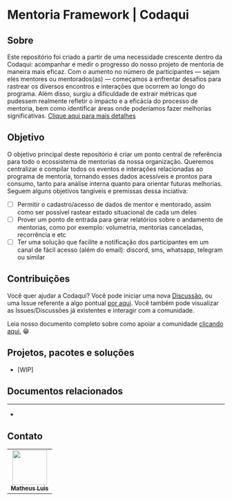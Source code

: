 # Mentoria Framework | Codaqui
## Sobre

Este repositório foi criado a partir de uma necessidade crescente dentro da Codaqui: acompanhar e medir o progresso do nosso projeto de mentoria de maneira mais eficaz.
Com o aumento no número de participantes — sejam eles mentores ou mentorados(as) — começamos a enfrentar desafios para rastrear os diversos encontros e interações que ocorrem ao longo do programa.
Além disso, surgiu a dificuldade de extrair métricas que pudessem realmente refletir o impacto e a eficácia do processo de mentoria, bem como identificar áreas onde poderíamos fazer melhorias significativas.
[Clique aqui para mais detalhes](https://www.codaqui.dev/quero/mentoria)

## Objetivo

O objetivo principal deste repositório é criar um ponto central de referência para todo o ecossistema de mentorias da nossa organização. Queremos centralizar e compilar todos os eventos e interações relacionadas ao programa de mentoria, tornando esses dados acessíveis e prontos para consumo, tanto para análise interna quanto para orientar futuras melhorias. Seguem alguns objetivos tangíveis e premissas dessa inciativa:
- [ ] Permitir o cadastro/acesso de dados de mentor e mentorado, assim como ser possível rastear estado situacional de cada um deles
- [ ] Prover um ponto de entrada para gerar relatórios sobre o andamento de mentorias, como por exemplo: volumetria, mentorias canceladas, recorrência e etc
- [ ] Ter uma solução que facilite a notificação dos participantes em um canal de fácil acesso (além do email): discord, sms, whatsapp, telegram ou similar

## Contribuições

Você quer ajudar a Codaqui? Você pode iniciar uma nova [Discussão](https://github.com/codaqui/mentoria-framework/discussions), ou uma Issue referente a algo pontual [por aqui](https://github.com/codaqui/mentoria-framework/issues/new/choose). Você também pode visualizar as Issues/Discussões já existentes e interagir com a comunidade.

Leia nosso documento completo sobre como apoiar a comunidade [clicando aqui.](https://www.codaqui.dev/quero/apoiar/) 😁

## Projetos, pacotes e soluções

- [WIP]

## Documentos relacionados
---
-  

## Contato
<table>
  <tr>
    <td align="center">
        <a href="https://github.com/causticsudo">
            <img src="https://avatars.githubusercontent.com/u/66440299?v=4" width="80px;" alt="" title="matheus@codaqui.dev"/>
            <br />
            <sub><b>Matheus Luis</b></sub>
        </a>    
    </td>
  </tr>
</table>

